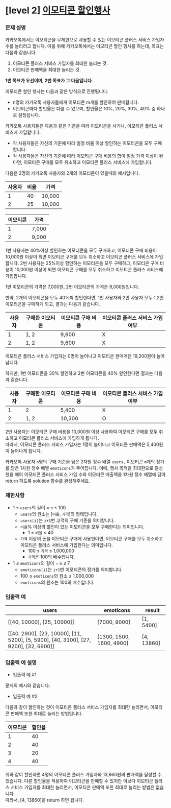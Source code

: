 # [level 2] [이모티콘 할인행사](https://school.programmers.co.kr/learn/courses/30/lessons/150368)

### 문제 설명
카카오톡에서는 이모티콘을 무제한으로 사용할 수 있는 이모티콘 플러스 서비스 가입자 수를 늘리려고 합니다.
이를 위해 카카오톡에서는 이모티콘 할인 행사를 하는데, 목표는 다음과 같습니다.

1. 이모티콘 플러스 서비스 가입자를 최대한 늘리는 것.
2. 이모티콘 판매액을 최대한 늘리는 것.

**1번 목표가 우선이며, 2번 목표가 그 다음입니다.**

이모티콘 할인 행사는 다음과 같은 방식으로 진행됩니다.

- n명의 카카오톡 사용자들에게 이모티콘 m개를 할인하여 판매합니다.
- 이모티콘마다 할인율은 다를 수 있으며, 할인율은 10%, 20%, 30%, 40% 중 하나로 설정됩니다.

카카오톡 사용자들은 다음과 같은 기준을 따라 이모티콘을 사거나, 이모티콘 플러스 서비스에 가입합니다.

- 각 사용자들은 자신의 기준에 따라 일정 비율 이상 할인하는 이모티콘을 모두 구매합니다.
- 각 사용자들은 자신의 기준에 따라 이모티콘 구매 비용의 합이 일정 가격 이상이 된다면, 이모티콘 구매를 모두 취소하고 이모티콘 플러스 서비스에 가입합니다.

다음은 2명의 카카오톡 사용자와 2개의 이모티콘이 있을때의 예시입니다.

| 사용자 | 비율 | 가격 |
|--------|------|------|
| 1 | 40 | 10,000 |
| 2 | 25 | 10,000 |

| 이모티콘 | 가격 |
|----------|------|
| 1 | 7,000 |
| 2 | 9,000 |

1번 사용자는 40%이상 할인하는 이모티콘을 모두 구매하고, 이모티콘 구매 비용이 10,000원 이상이 되면 이모티콘 구매를 모두 취소하고 이모티콘 플러스 서비스에 가입합니다.
2번 사용자는 25%이상 할인하는 이모티콘을 모두 구매하고, 이모티콘 구매 비용이 10,000원 이상이 되면 이모티콘 구매를 모두 취소하고 이모티콘 플러스 서비스에 가입합니다.

1번 이모티콘의 가격은 7,000원, 2번 이모티콘의 가격은 9,000원입니다.

만약, 2개의 이모티콘을 모두 40%씩 할인한다면, 1번 사용자와 2번 사용자 모두 1,2번 이모티콘을 구매하게 되고, 결과는 다음과 같습니다.

| 사용자 | 구매한 이모티콘 | 이모티콘 구매 비용 | 이모티콘 플러스 서비스 가입 여부 |
|--------|------------------|--------------------|-----------------------------------|
| 1 | 1, 2 | 9,600 | X |
| 2 | 1, 2 | 9,600 | X |

이모티콘 플러스 서비스 가입자는 0명이 늘어나고 이모티콘 판매액은 19,200원이 늘어납니다.

하지만, 1번 이모티콘을 30% 할인하고 2번 이모티콘을 40% 할인한다면 결과는 다음과 같습니다.

| 사용자 | 구매한 이모티콘 | 이모티콘 구매 비용 | 이모티콘 플러스 서비스 가입 여부 |
|--------|------------------|--------------------|-----------------------------------|
| 1 | 2 | 5,400 | X |
| 2 | 1, 2 | 10,300 | O |

2번 사용자는 이모티콘 구매 비용을 10,000원 이상 사용하여 이모티콘 구매를 모두 취소하고 이모티콘 플러스 서비스에 가입하게 됩니다.  
따라서, 이모티콘 플러스 서비스 가입자는 1명이 늘어나고 이모티콘 판매액은 5,400원이 늘어나게 됩니다.

카카오톡 사용자 `n`명의 구매 기준을 담은 2차원 정수 배열 `users,` 이모티콘 `m`개의 정가를 담은 1차원 정수 배열 `emoticons`가 주어집니다. 이때, 행사 목적을 최대한으로 달성했을 때의 이모티콘 플러스 서비스 가입 수와 이모티콘 매출액을 1차원 정수 배열에 담아 return 하도록 solution 함수를 완성해주세요.

### 제한사항
- 1 ≤ `users`의 길이 = `n` ≤ 100
  - `users`의 원소는 [`비율`, `가격`]의 형태입니다.
  - `users[i]`는 `i+1`번 고객의 구매 기준을 의미합니다.
  - `비율`% 이상의 할인이 있는 이모티콘을 모두 구매한다는 의미입니다.
    - 1 ≤ `비율` ≤ 40
  - `가격` 이상의 돈을 이모티콘 구매에 사용한다면, 이모티콘 구매를 모두 취소하고 이모티콘 플러스 서비스에 가입한다는 의미입니다.
    - 100 ≤ `가격` ≤ 1,000,000
    - `가격`은 100의 배수입니다.
- 1 ≤ `emoticons`의 길이 = `m` ≤ 7
  - `emoticons[i]`는 `i+1`번 이모티콘의 정가를 의미합니다.
  - 100 ≤ `emoticons`의 원소 ≤ 1,000,000
  - `emoticons`의 원소는 100의 배수입니다.

### 입출력 예
| users | emoticons | result |
|-------|-----------|--------|
| [[40, 10000], [25, 10000]] | [7000, 9000] | [1, 5400] |
| [[40, 2900], [23, 10000], [11, 5200], [5, 5900], [40, 3100], [27, 9200], [32, 6900]] | [1300, 1500, 1600, 4900] | [4, 13860] |

### 입출력 예 설명
- 입출력 예 #1

문제의 예시와 같습니다.

- 입출력 예 #2

다음과 같이 할인하는 것이 이모티콘 플러스 서비스 가입자를 최대한 늘리면서, 이모티콘 판매액 또한 최대로 늘리는 방법입니다.

| 이모티콘 | 할인율 |
|----------|--------|
| 1 | 40 |
| 2 | 40 |
| 3 | 20 |
| 4 | 40 |

위와 같이 할인하면 4명의 이모티콘 플러스 가입자와 13,860원의 판매액을 달성할 수 있습니다. 다른 할인율을 적용하여 이모티콘을 판매할 수 있지만 이보다 이모티콘 플러스 서비스 가입자를 최대한 늘리면서, 이모티콘 판매액 또한 최대로 늘리는 방법은 없습니다.  
따라서, [4, 13860]을 return 하면 됩니다.
